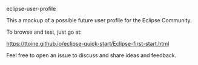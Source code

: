 eclipse-user-profile

This a mockup of a possible future user profile for the Eclipse Community.

To browse and test, just go at:

https://ttoine.github.io/eclipse-quick-start/Eclipse-first-start.html

Feel free to open an issue to discuss and share ideas and feedback.
